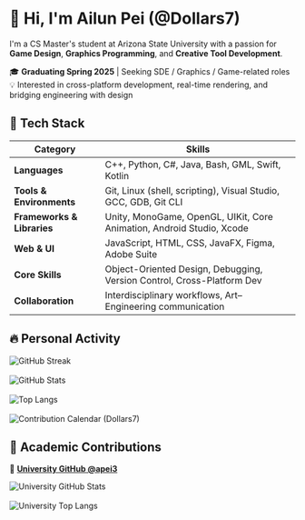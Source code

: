 # 👋 Hi, I'm Ailun Pei (@Dollars7)

I'm a CS Master's student at Arizona State University with a passion for **Game Design**, **Graphics Programming**, and **Creative Tool Development**.

🎓 **Graduating Spring 2025** | Seeking SDE / Graphics / Game-related roles  
💡 Interested in cross-platform development, real-time rendering, and bridging engineering with design


## 🧰 Tech Stack




| Category | Skills |
|----------|--------|
| **Languages** | C++, Python, C#, Java, Bash, GML, Swift, Kotlin |
| **Tools & Environments** | Git, Linux (shell, scripting), Visual Studio, GCC, GDB, Git CLI |
| **Frameworks & Libraries** | Unity, MonoGame, OpenGL, UIKit, Core Animation, Android Studio, Xcode |
| **Web & UI** | JavaScript, HTML, CSS, JavaFX, Figma, Adobe Suite |
| **Core Skills** | Object-Oriented Design, Debugging, Version Control, Cross-Platform Dev |
| **Collaboration** | Interdisciplinary workflows, Art–Engineering communication |


## 🔥 Personal Activity



![GitHub Streak](https://streak-stats.demolab.com?user=Dollars7&theme=tokyonight)  
<br>
![GitHub Stats](https://github-readme-stats.vercel.app/api?username=Dollars7&show_icons=true&hide_rank=true&theme=tokyonight)  
<br>
![Top Langs](https://github-readme-stats.vercel.app/api/top-langs/?username=Dollars7&layout=compact&theme=tokyonight)  
<br>
![Contribution Calendar (Dollars7)](https://ghchart.rshah.org/Dollars7)



## 🧪 Academic Contributions



🔗 **[University GitHub @apei3](https://github.com/apei3)**

![University GitHub Stats](https://github-readme-stats.vercel.app/api?username=apei3&show_icons=true&hide_rank=true&theme=algolia)  
<br>
![University Top Langs](https://github-readme-stats.vercel.app/api/top-langs/?username=apei3&layout=compact&theme=algolia)  
<br>
<!-- **Contribution Calendar (apei3)**  
![University Contributions](https://ghchart.rshah.org/apei3) -->
